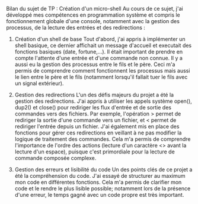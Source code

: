 Bilan du sujet de TP : Création d'un micro-shell
Au cours de ce sujet, j'ai développé mes compétences en programmation système et compris le fonctionnement globale d'une console, notamment avec la gestion des processus, de la lecture des entrées et des redirections : 

1. Création d'un shell de base
Tout d'abord, j'ai appris à implémenter un shell basique, ce dernier affichait un message d'accueil et executait des fonctions basiques (date, fortune,...). Il était important de prendre en compte l'attente d'une entrée et d'une commande non connue.
Il y a aussi eu la gestion des processus entre le fils et le père. Ceci m'a permis de comprendre comment fonctionnent les processus mais aussi le lien entre le père et le fils (notamment lorsqu'il fallait tuer le fils avec un signal extérieur). 

2. Gestion des redirections
L'un des défis majeurs du projet a été la gestion des redirections. J'ai appris à utiliser les appels système open(), dup2() et close() pour rediriger les flux d'entrée et de sortie des commandes vers des fichiers. Par exemple, l'opération > permet de rediriger la sortie d'une commande vers un fichier, et < permet de rediriger l'entrée depuis un fichier.
J'ai également mis en place des fonctions pour gérer ces redirections en veillant à ne pas modifier la logique de traitement des commandes. Cela m'a permis de comprendre l'importance de l'ordre des actions (lecture d'un caractère <> avant la lecture d'un espace), puisque c'est primordiale pour la lecture de commande composée complexe. 

3. Gestion des erreurs et lisibilité du code
Un des points clés de ce projet a été la compréhension du code. J'ai essayé de structurer au maximum mon code en différentes fonctions. Cela m'a permis de clarifier mon code et le rendre le plus lisible possible; notamment lors de la présence d'une erreur, le temps gagné avec un code propre est très important.

